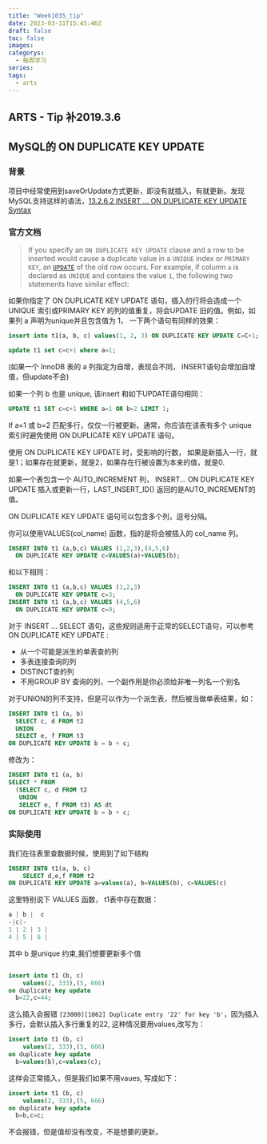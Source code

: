 ```yaml
---
title: "Week1035_tip"
date: 2023-03-31T15:45:46Z
draft: false 
toc: false
images:
categorys:
  - 每周学习
series:
tags:
  - arts 
---
```


## ARTS - Tip  补2019.3.6

## MySQL的 ON DUPLICATE KEY UPDATE

### 背景

项目中经常使用到saveOrUpdate方式更新，即没有就插入，有就更新。发现MySQL支持这样的语法，[13.2.6.2 INSERT ... ON DUPLICATE KEY UPDATE Syntax](https://dev.mysql.com/doc/refman/8.0/en/insert-on-duplicate.html)

### 官方文档

> If you specify an `ON DUPLICATE KEY UPDATE` clause and a row to be inserted would cause a duplicate value in a `UNIQUE` index or `PRIMARY KEY`, an [`UPDATE`](https://dev.mysql.com/doc/refman/8.0/en/update.html) of the old row occurs. For example, if column `a` is declared as `UNIQUE` and contains the value `1`, the following two statements have similar effect:

如果你指定了 ON DUPLICATE KEY  UPDATE  语句，插入的行将会造成一个 UNIQUE 索引或PRIMARY KEY 的列的值重复，将会UPDATE 旧的值。例如，如果列  a  声明为unique并且包含值为 1， 一下两个语句有同样的效果：

```sql
insert into t1(a, b, c) values(1, 2, 3) ON DUPLICATE KEY UPDATE C=C+1;

update t1 set c=c+1 where a=1;
```

(如果一个 InnoDB 表的 a 列指定为自增，表现会不同， INSERT语句会增加自增值，但update不会)

如果一个列 b  也是 unique, 该insert 和如下UPDATE语句相同：

```sql
UPDATE t1 SET c=c+1 WHERE a=1 OR b=2 LIMIT 1;
```

If a=1 或 b=2 匹配多行，仅仅一行被更新。通常，你应该在该表有多个 unique 索引时避免使用 ON DUPLICATE KEY UPDATE 语句。

使用 ON DUPLICATE KEY UPDATE 时，受影响的行数， 如果是新插入一行，就是1；如果存在就更新，就是2，如果存在行被设置为本来的值，就是0.

如果一个表包含一个 AUTO_INCREMENT 列， INSERT... ON DUPLICATE KEY UPDATE  插入或更新一行，LAST_INSERT_ID() 返回的是AUTO_INCREMENT的值。



ON DUPLICATE KEY UPDATE 语句可以包含多个列，逗号分隔。

你可以使用VALUES(col_name) 函数，指的是将会被插入的 col_name 列。

```sql
INSERT INTO t1 (a,b,c) VALUES (1,2,3),(4,5,6)
  ON DUPLICATE KEY UPDATE c=VALUES(a)+VALUES(b);
```

和以下相同：

```sql
INSERT INTO t1 (a,b,c) VALUES (1,2,3)
  ON DUPLICATE KEY UPDATE c=3;
INSERT INTO t1 (a,b,c) VALUES (4,5,6)
  ON DUPLICATE KEY UPDATE c=9;
```

对于 INSERT ... SELECT 语句，这些规则适用于正常的SELECT语句，可以参考ON DUPLICATE KEY UPDATE :

* 从一个可能是派生的单表查的列
* 多表连接查询的列
* DISTINCT查的列
* 不用GROUP BY 查询的列，一个副作用是你必须给非唯一列名一个别名

对于UNION的列不支持，但是可以作为一个派生表，然后被当做单表结果，如：

```sql
INSERT INTO t1 (a, b)
  SELECT c, d FROM t2
  UNION
  SELECT e, f FROM t3
ON DUPLICATE KEY UPDATE b = b + c;
```

修改为：

```sql
INSERT INTO t1 (a, b)
SELECT * FROM
  (SELECT c, d FROM t2
   UNION
   SELECT e, f FROM t3) AS dt
ON DUPLICATE KEY UPDATE b = b + c;
```

### 实际使用

我们在往表里查数据时候，使用到了如下结构

```sql
INSERT INTO t1(a, b, c)
	SELECT d,e,f FROM t2
ON DUPLICATE KEY UPDATE a=values(a), b=VALUES(b), c=VALUES(c)
```



这里特别说下 VALUES 函数， t1表中存在数据：



```java
a | b |  c  
-|c|-
1 | 2 | 3 |
4 | 5 | 6 |
```

其中 b 是unique 约束,我们想要更新多个值

```sql

insert into t1 (b, c)
    values(2, 333),(5, 666)
on duplicate key update
  b=22,c=44;
```

这么插入会报错 ```[23000][1062] Duplicate entry '22' for key 'b'```，因为插入多行，会默认插入多行重复的22, 这种情况要用values,改写为：

```sql
insert into t1 (b, c)
    values(2, 333),(5, 666)
on duplicate key update
  b=values(b),c=values(c);
```

这样会正常插入，但是我们如果不用vaues, 写成如下：

```sql
insert into t1 (b, c)
    values(2, 333),(5, 666)
on duplicate key update
  b=b,c=c;
```

不会报错，但是值却没有改变，不是想要的更新。